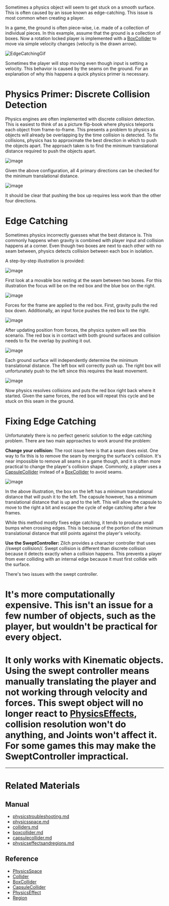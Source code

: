 Sometimes a physics object will seem to get stuck on a smooth surface. This is often caused by an issue known as edge-catching. This issue is most common when creating a player.

In a game, the ground is often piece-wise, i.e. made of a collection of individual pieces. In this example, assume that the ground is a collection of boxes. Now a rotation locked player is implemented with a [BoxCollider](https://github.com/ZilchEngine/ZilchDocs/blob/master/zilch_editor_documentation/zilchmanual/physics/physicstroubleshooting/colliders/boxcollider.md) to move via simple velocity changes (velocity is the drawn arrow). 



![EdgeCatchingGif](https://raw.githubusercontent.com/ZilchEngine/ZilchFiles/master/doc_files/46367.gif)


Sometimes the player will stop moving even though input is setting a velocity. This behavior is caused by the seams on the ground. For an explanation of why this happens a quick physics primer is necessary.

 #  Physics Primer: Discrete Collision Detection
Physics engines are often implemented with discrete collision detection. This is easiest to think of as a picture flip-book where physics teleports each object from frame-to-frame. This presents a problem to physics as objects will already be overlapping by the time collision is detected. To fix collisions, physics has to approximate the best direction in which to push the objects apart. The approach taken is to find the minimum translational distance required to push the objects apart.



![image](https://raw.githubusercontent.com/ZilchEngine/ZilchFiles/master/doc_files/46368.png)

Given the above configuration, all 4 primary directions can be checked for the minimum translational distance.



![image](https://raw.githubusercontent.com/ZilchEngine/ZilchFiles/master/doc_files/46370.png)

It should be clear that pushing the box up requires less work than the other four directions.

 #  Edge Catching
Sometimes physics incorrectly guesses what the best distance is. This commonly happens when gravity is combined with player input and collision happens at a corner. Even though two boxes are next to each other with no seam between, physics detects collision between each box in isolation.

A step-by-step illustration is provided:



![image](https://raw.githubusercontent.com/ZilchEngine/ZilchFiles/master/doc_files/46372.png)

First look at a movable box resting at the seam between two boxes. For this illustration the focus will be on the red box and the blue box on the right.



![image](https://raw.githubusercontent.com/ZilchEngine/ZilchFiles/master/doc_files/46374.png)

Forces for the frame are applied to the red box.  First, gravity pulls the red box down. Additionally, an input force pushes the red box to the right.



![image](https://raw.githubusercontent.com/ZilchEngine/ZilchFiles/master/doc_files/46376.png)

After updating position from forces, the physics system will see this scenario. The red box is in contact with both ground surfaces and collision needs to fix the overlap by pushing it out.



![image](https://raw.githubusercontent.com/ZilchEngine/ZilchFiles/master/doc_files/46378.png)

Each ground surface will independently determine the minimum translational distance. The left box will correctly push up. The right box will unfortunately push to the left since this requires the least movement.



![image](https://raw.githubusercontent.com/ZilchEngine/ZilchFiles/master/doc_files/46380.png)

Now physics resolves collisions and puts the red box right back where it started. Given the same forces, the red box will repeat this cycle and be stuck on this seam in the ground.

 #  Fixing Edge Catching

Unfortunately there is no perfect generic solution to the edge catching problem. There are two main approaches to work around the problem:

**Change your collision:** The root issue here is that a seam does exist. One way to fix this is to remove the seam by merging the surface's collision. It's near impossible to remove all seams in a game though, and it is often more practical to change the player's collision shape. Commonly, a player uses a [CapsuleCollider](https://github.com/ZilchEngine/ZilchDocs/blob/master/zilch_editor_documentation/zilchmanual/physics/physicstroubleshooting/colliders/capsulecollider.md) instead of a [BoxCollider](https://github.com/ZilchEngine/ZilchDocs/blob/master/zilch_editor_documentation/zilchmanual/physics/physicstroubleshooting/colliders/boxcollider.md) to avoid seams.



![image](https://raw.githubusercontent.com/ZilchEngine/ZilchFiles/master/doc_files/46382.png)

In the above illustration, the box on the left has a minimum translational distance that will push it to the left. The capsule however, has a minimum translational distance that is up and to the left. This will allow the capsule to move to the right a bit and escape the cycle of edge catching after a few frames. 

While this method mostly fixes edge catching, it tends to produce small bumps when crossing edges. This is because of the portion of the minimum translational distance that still points against the player's velocity.

**Use the SweptController:** Zilch provides a character controller that uses //swept collision//. Swept collision is different than discrete collision because it detects exactly when a collision happens. This prevents a player from ever colliding with an internal edge because it must first collide with the surface.

There's two issues with the swept controller.
 # It's more computationally expensive. This isn't an issue for a few number of objects, such as the player, but wouldn't be practical for every object.
 # It only works with Kinematic objects. Using the swept controller means manually translating the player and not working through velocity and forces. This swept object will no longer react to [PhysicsEffects](https://github.com/ZilchEngine/ZilchDocs/blob/master/zilch_editor_documentation/zilchmanual/physics/physicstroubleshooting/physicseffectsandregions.md), collision resolution won't do anything, and Joints won't affect it. For some games this may make the SweptController impractical.

---
 #  Related Materials
 ##  Manual
- [physicstroubleshooting.md](https://github.com/ZilchEngine/ZilchDocs/blob/master/zilch_editor_documentation/zilchmanual/physics/physicstroubleshooting.md)
- [physicsspace.md](https://github.com/ZilchEngine/ZilchDocs/blob/master/zilch_editor_documentation/zilchmanual/physics/physicstroubleshooting/physicsspace.md)
- [colliders.md](https://github.com/ZilchEngine/ZilchDocs/blob/master/zilch_editor_documentation/zilchmanual/physics/physicstroubleshooting/colliders.md)
- [boxcollider.md](https://github.com/ZilchEngine/ZilchDocs/blob/master/zilch_editor_documentation/zilchmanual/physics/physicstroubleshooting/colliders/boxcollider.md)
- [capsulecollider.md](https://github.com/ZilchEngine/ZilchDocs/blob/master/zilch_editor_documentation/zilchmanual/physics/physicstroubleshooting/colliders/capsulecollider.md)
- [physicseffectsandregions.md](https://github.com/ZilchEngine/ZilchDocs/blob/master/zilch_editor_documentation/zilchmanual/physics/physicstroubleshooting/physicseffectsandregions.md)
 ##  Reference
- [PhysicsSpace](https://github.com/ZilchEngine/ZilchDocs/blob/master/code_reference/class_reference/physicsspace.md)
- [Collider](https://github.com/ZilchEngine/ZilchDocs/blob/master/code_reference/class_reference/collider.md)
- [BoxCollider](https://github.com/ZilchEngine/ZilchDocs/blob/master/code_reference/class_reference/boxcollider.md)
- [CapsuleCollider](https://github.com/ZilchEngine/ZilchDocs/blob/master/code_reference/class_reference/capsulecollider.md)
- [PhysicsEffect](https://github.com/ZilchEngine/ZilchDocs/blob/master/code_reference/class_reference/physicseffect.md)
- [Region](https://github.com/ZilchEngine/ZilchDocs/blob/master/code_reference/class_reference/region.md) 

 